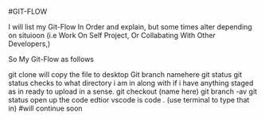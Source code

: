 #GIT-FLOW

I will list my Git-Flow In Order and explain, but some times alter depending on situioon (i.e Work On Self Project, Or Collabating With Other Developers,)

So My Git-Flow as follows


git clone will copy the file to desktop
Git branch namehere
git status git status checks to what directory i am in along with if i have anything staged as in ready to upload in a sense.
git checkout (name here)
git branch -av
git status 
open up the code edtior vscode is  code . (use terminal to type that in)
#will continue soon
